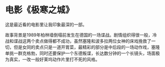 # 电影《极寒之城》

这是最近看的电影里让我印象最深的一部。

故事背景是1989年柏林墙倒塌前发生在德国的一场谍战。剧情组织得很一般，冷战和谍战这两个卖点做得都不成功，虽然塞隆和波多拉两位女神的床戏挽救了一切，但是女同的卖点只是一道开胃菜，最精彩的部分是中后段的一场动作戏，塞隆单挑一群克格勃，同时还要保护一个东德叛谍，长达数分钟的一个长镜头，场面极为真实，一改一般好莱坞动作片里打不死的风格。



